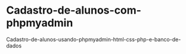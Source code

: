 # Cadastro-de-alunos-com-phpmyadmin
Cadastro-de-alunos-usando-phpmyadmin-html-css-php-e-banco-de-dados
